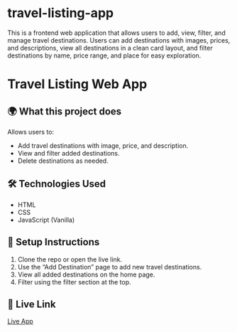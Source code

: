 # travel-listing-app
This is a frontend web application that allows users to add, view, filter, and manage travel destinations. Users can add destinations with images, prices, and descriptions, view all destinations in a clean card layout, and filter destinations by name, price range, and place for easy exploration.

# Travel Listing Web App

## 🌍 What this project does
Allows users to:
- Add travel destinations with image, price, and description.
- View and filter added destinations.
- Delete destinations as needed.

## 🛠 Technologies Used
- HTML
- CSS
- JavaScript (Vanilla)

## 🚀 Setup Instructions
1. Clone the repo or open the live link.
2. Use the “Add Destination” page to add new travel destinations.
3. View all added destinations on the home page.
4. Filter using the filter section at the top.

## 🔗 Live Link
[Live App]([https://<username>.github.io/travel-listing-app/](https://aanshies.github.io/travel-listing-app/))
